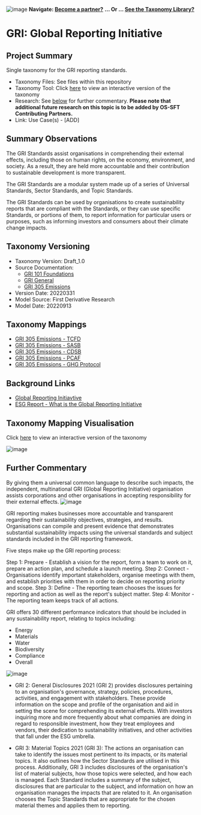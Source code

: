 ![image](https://user-images.githubusercontent.com/112073913/188821900-0c411acf-fbdd-4163-adc9-3ba4e2be78df.png)
**Navigate: [Become a partner?](https://github.com/OS-SFT/06-COLLABORATORS-PARTNERS)**
**... Or ... [See the Taxonomy Library?](https://github.com/orgs/OS-SFT/projects/2)**

# GRI: Global Reporting Initiative

## Project Summary

Single taxonomy for the GRI reporting standards.
- Taxonomy Files: See files within this repository
- Taxonomy Tool: Click [here](https://os-sft.solidatus.com/viewer/share/v6xheNG7LxuOPwJK4TSxHEX6A89A84r0) to view an interactive version of the taxonomy
- Research: See [below](https://github.com/OS-SFT/Taxonomy-Mappings-Library/tree/main/Single%20Taxonomies/GRI#further-commentary) for further commentary. **Please note that additional future research on this topic is to be added by OS-SFT Contributing Partners.**
- Link: Use Case(s) - [ADD]

## Summary Observations

The GRI Standards assist organisations in comprehending their external effects, including those on human rights, on the economy, environment, and society. As a result, they are held more accountable and their contribution to sustainable development is more transparent. ​​

The GRI Standards are a modular system made up of a series of Universal Standards, Sector Standards, and Topic Standards.

The GRI Standards can be used by organisations to create sustainability reports that are compliant with the Standards, or they can use specific Standards, or portions of them, to report information for particular users or purposes, such as informing investors and consumers about their climate change impacts. 

## Taxonomy Versioning

- Taxonomy Version: Draft_1.0
- Source Documentation:
  - [GRI 101 Foundations](https://www.globalreporting.org/standards/media/1036/gri-101-foundation-2016.pdf)
  - [GRI General](https://www.globalreporting.org/standards/media/1037/gri-102-general-disclosures-2016.pdf)
  - [GRI 305 Emissions](https://www.globalreporting.org/standards/media/1012/gri-305-emissions-2016.pdf)
- Version Date: 20220331
- Model Source: First Derivative Research
- Model Date: 20220913

## Taxonomy Mappings

- [GRI 305 Emissions - TCFD](https://github.com/OS-SFT/Taxonomy-Mappings-Library/tree/main/Taxonomy%20Mappings%20-%20Double/GRI%20-%20TCFD)
- [GRI 305 Emissions - SASB](https://github.com/OS-SFT/Taxonomy-Mappings-Library/tree/main/Taxonomy%20Mappings%20-%20Double/GRI%20-%20SASB)
- [GRI 305 Emissions - CDSB](https://github.com/OS-SFT/Taxonomy-Mappings-Library/tree/main/Taxonomy%20Mappings%20-%20Double/GRI%20-%20CDSB)
- [GRI 305 Emissions - PCAF](https://github.com/OS-SFT/Taxonomy-Mappings-Library/tree/main/Taxonomy%20Mappings%20-%20Double/GRI%20-%20PCAF)
- [GRI 305 Emissions - GHG Protocol](https://github.com/OS-SFT/Taxonomy-Mappings-Library/tree/main/Taxonomy%20Mappings%20-%20Double/GRI%20-%20GHG%20Protocol)

## Background Links

- [Global Reporting Initiavtive](https://www.globalreporting.org/about-gri/)
- [ESG Report - What is the Global Reporting Initiative](https://www.esgthereport.com/what-is-the-global-reporting-initiative/)

## Taxonomy Mapping Visualisation

Click [here](https://os-sft.solidatus.com/viewer/share/v6xheNG7LxuOPwJK4TSxHEX6A89A84r0) to view an interactive version of the taxonomy

![image](https://github.com/OS-SFT/Taxonomy-Mappings-Library/assets/112079442/56d5fc3e-3c72-4237-8e55-8f2f75b97c63)
 
## Further Commentary

By giving them a universal common language to describe such impacts, the independent, multinational GRI (Global Reporting Initiative) organisation assists corporations and other organisations in accepting responsibility for their external effects. 
 ![image](https://user-images.githubusercontent.com/112077283/191776711-56b8eee2-26ac-48ac-8d47-96d8f26bf932.png)

GRI reporting makes businesses more accountable and transparent regarding their sustainability objectives, strategies, and results. Organisations can compile and present evidence that demonstrates substantial sustainability impacts using the universal standards and subject standards included in the GRI reporting framework.

Five steps make up the GRI reporting process:

Step 1: Prepare - Establish a vision for the report, form a team to work on it, prepare an action plan, and schedule a launch meeting.
Step 2: Connect - Organisations identify important stakeholders, organise meetings with them, and establish priorities with them in order to decide on reporting priority and scope.
Step 3: Define - The reporting team chooses the issues for reporting and action as well as the report's subject matter.
Step 4: Monitor - The reporting team keeps track of all actions.

GRI offers 30 different performance indicators that should be included in any sustainability report, relating to topics including: 
* Energy
* Materials
* Water
* Biodiversity
* Compliance
* Overall

![image](https://user-images.githubusercontent.com/112077283/192553664-0718b399-7f7b-4834-b612-4d21056b3753.png)

* GRI 2: General Disclosures 2021 (GRI 2) provides disclosures pertaining to an organisation's governance, strategy, policies, procedures, activities, and engagement with stakeholders. These provide information on the scope and profile of the organisation and aid in setting the scene for comprehending its external effects. 
With investors inquiring more and more frequently about what companies are doing in regard to responsible investment, how they treat employees and vendors, their dedication to sustainability initiatives, and other activities that fall under the ESG umbrella.

* GRI 3: Material Topics 2021 (GRI 3): The actions an organisation can take to identify the issues most pertinent to its impacts, or its material topics. It also outlines how the Sector Standards are utilised in this process. Additionally, GRI 3 includes disclosures of the organisation's list of material subjects, how those topics were selected, and how each is managed. Each Standard includes a summary of the subject, disclosures that are particular to the subject, and information on how an organisation manages the impacts that are related to it. An organisation chooses the Topic Standards that are appropriate for the chosen material themes and applies them to reporting. 
